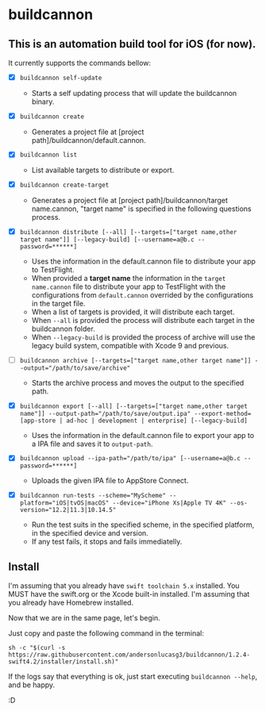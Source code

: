 # **buildcannon**

## This is an automation build tool for iOS (for now).

It currently supports the commands bellow:
- [x] `buildcannon self-update`
    - Starts a self updating process that will update the buildcannon binary.

- [x] `buildcannon create`
    - Generates a project file at [project path]/buildcannon/default.cannon.

- [x] `buildcannon list`
    - List available targets to distribute or export.

- [x] `buildcannon create-target`
    - Generates a project file at [project path]/buildcannon/target name.cannon, "target name" is specified in the following questions process.

- [x] `buildcannon distribute [--all] [--targets=["target name,other target name"]] [--legacy-build] [--username=a@b.c --password=******]`
    - Uses the information in the default.cannon file to distribute your app to TestFlight.
    - When provided a **target name** the information in the `target name.cannon` file to distribute your app to TestFlight with the configurations from `default.cannon` overrided by the configurations in the target file.
    - When a list of targets is provided, it will distribute each target.
    - When `--all` is provided the process will distribute each target in the buildcannon folder.
    - When `--legacy-build` is provided the process of archive will use the legacy build system, compatible with Xcode 9 and previous.

- [ ] `buildcannon archive [--targets=["target name,other target name"]] --output="/path/to/save/archive"`
    - Starts the archive process and moves the output to the specified path.

- [x] `buildcannon export [--all] [--targets=["target name,other target name"]] --output-path="/path/to/save/output.ipa" --export-method=[app-store | ad-hoc | development | enterprise] [--legacy-build]`
    - Uses the information in the default.cannon file to export your app to a IPA file and saves it to `output-path`.

- [x] `buildcannon upload --ipa-path="/path/to/ipa" [--username=a@b.c --password=******]`
    - Uploads the given IPA file to AppStore Connect.

- [x] `buildcannon run-tests --scheme="MyScheme" --platform="iOS|tvOS|macOS" --device="iPhone Xs|Apple TV 4K" --os-version="12.2|11.3|10.14.5"`
    - Run the test suits in the specified scheme, in the specified platform, in the specified device and version.
    - If any test fails, it stops and fails immediatelly.

## **Install**

I'm assuming that you already have `swift toolchain 5.x` installed. You MUST have the swift.org or the Xcode built-in installed.
I'm assuming that you already have Homebrew installed.

Now that we are in the same page, let's begin.

Just copy and paste the following command in the terminal:

`sh -c "$(curl -s https://raw.githubusercontent.com/andersonlucasg3/buildcannon/1.2.4-swift4.2/installer/install.sh)"`

If the logs say that everything is ok, just start executing `buildcannon --help`, and be happy.

:D
